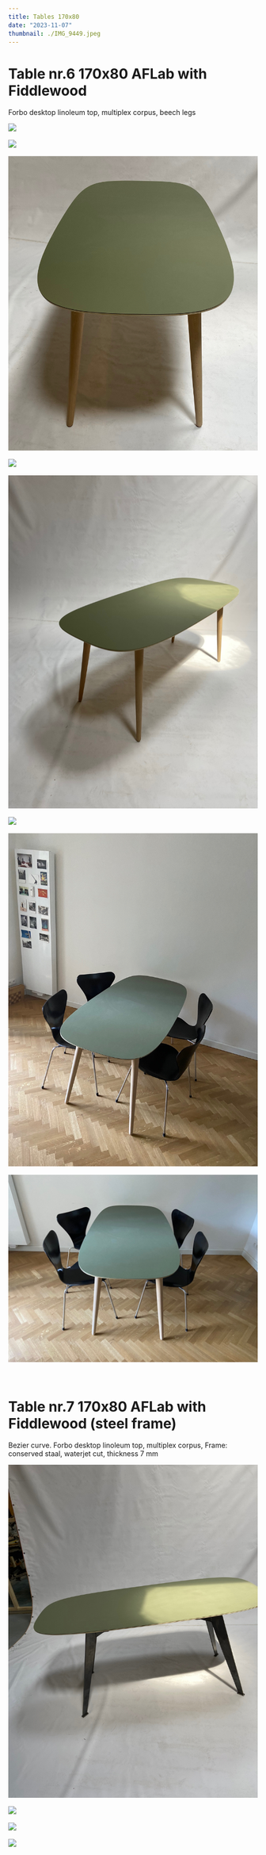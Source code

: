 ```yaml
---
title: Tables 170x80
date: "2023-11-07"
thumbnail: ./IMG_9449.jpeg
---
```


# Table nr.6 170x80 AFLab with Fiddlewood
Forbo desktop linoleum top, multiplex corpus, beech legs

![](IMG_9354.jpeg)

![](IMG_9365.jpeg)

![](IMG_9366.jpeg)

![](IMG_9368.jpeg)

![](IMG_9376.jpeg)

![](IMG_9377.jpeg)

![](IMG_9445.jpeg)

![](IMG_9449.jpeg)


&nbsp;


# Table nr.7 170x80 AFLab with Fiddlewood (steel frame)
Bezier curve. Forbo desktop linoleum top, multiplex corpus, Frame: conserved staal, waterjet cut, thickness 7 mm

![](IMG_9307.jpeg)

![](IMG_9322.jpeg)

![](IMG_9323.jpeg)

![](IMG_9325.jpeg)
